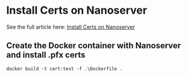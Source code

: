 # Install Certs on Nanoserver

See the full article here: [Install Certs on Nanoserver](https://coolstercodes.com/install-certs-on-nanoserver/)

## Create the Docker container with Nanoserver and install .pfx certs
`docker build -t cert:test -f .\Dockerfile .`
